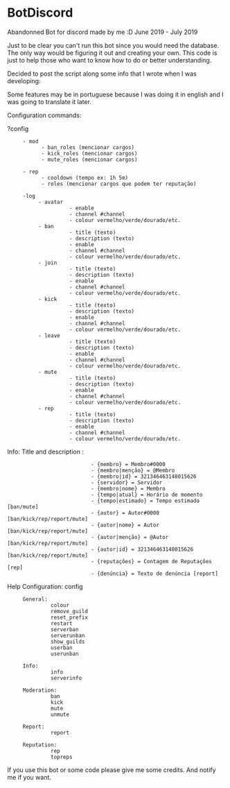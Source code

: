 # BotDiscord
Abandonned Bot for discord made by me :D June 2019 - July 2019

Just to be clear you can't run this bot since you would need the database. The only way would be figuring it out and creating your own. This code is just to help those who want to know how to do or better understanding.

Decided to post the script along some info that I wrote when I was developing:

Some features may be in portuguese because I was doing it in english and I was going to translate it later.




Configuration commands:

?config

         - mod
               - ban_roles (mencionar cargos)
               - kick_roles (mencionar cargos)
               - mute_roles (mencionar cargos)
         
         - rep
               - cooldown (tempo ex: 1h 5m)
               - roles (mencionar cargos que podem ter reputação)

         -log 
              - avatar   
                        - enable
                        - channel #channel
                        - colour vermelho/verde/dourado/etc.
              - ban
                        - title (texto)
                        - description (texto)
                        - enable
                        - channel #channel
                        - colour vermelho/verde/dourado/etc.
              - join
                        - title (texto)
                        - description (texto)
                        - enable
                        - channel #channel
                        - colour vermelho/verde/dourado/etc.
              - kick
                        - title (texto)
                        - description (texto)
                        - enable
                        - channel #channel
                        - colour vermelho/verde/dourado/etc.
              - leave
                        - title (texto)
                        - description (texto)
                        - enable
                        - channel #channel
                        - colour vermelho/verde/dourado/etc.
              - mute
                        - title (texto)
                        - description (texto)
                        - enable
                        - channel #channel
                        - colour vermelho/verde/dourado/etc.
              - rep
                        - title (texto)
                        - description (texto)
                        - enable
                        - channel #channel
                        - colour vermelho/verde/dourado/etc.

















Info: Title and description : 

                               - {membro} = Membro#0000
                               - {membro|menção} = @Membro
                               - {membro|id} = 321346463148015626
                               - {servidor} = Servidor
                               - {membro|nome} = Membro
                               - {tempo|atual} = Horário de momento
                               - {tempo|estimado} = Tempo estimado [ban/mute]  
                               - {autor} = Autor#0000 [ban/kick/rep/report/mute]
                               - {autor|nome} = Autor [ban/kick/rep/report/mute]
                               - {autor|menção} = @Autor [ban/kick/rep/report/mute]
                               - {autor|id} = 321346463148015626 [ban/kick/rep/report/mute]
                               - {reputações} = Contagem de Reputações [rep]
                               - {denúncia} = Texto de denúncia [report]








Help
         Configuration:
                  config  
                  
         General:
                  colour       
                  remove_guild 
                  reset_prefix 
                  restart      
                  serverban    
                  serverunban  
                  show_guilds  
                  userban      
                  userunban    
                  
         Info:
                  info         
                  serverinfo   
                  
         Moderation:
                  ban          
                  kick         
                  mute         
                  unmute     
                  
         Report:
                  report     
                  
         Reputation:
                  rep          
                  topreps      









If you use this bot or some code please give me some credits.
And notify me if you want.
